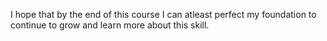 I hope that by the end of this course I can atleast perfect my foundation to continue to grow and learn more about this skill.
